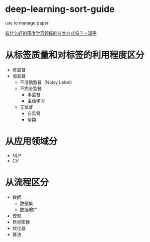 # deep-learning-sort-guide
use to manage paper

[有什么好的深度学习领域的分类方式吗？ - 知乎](https://www.zhihu.com/question/438493266)


# 从标签质量和对标签的利用程度区分

 - 有监督
 - 弱监督
    - 不准确监督（Noisy Label）
    - 不完全监督
      - 半监督
      - 主动学习
    - 无监督
      - 自监督
      - 聚类
   
   
# 从应用领域分

 - NLP
 - CV
 
# 从流程区分
 
 - 数据
   - 数据集
   - 数据增广
 - 模型
 - 目标函数
 - 优化器
 - 算法
 
 
